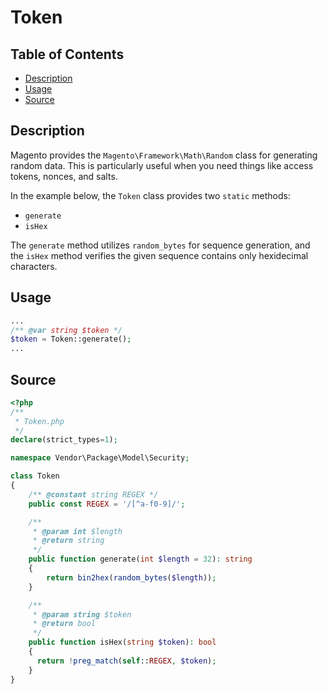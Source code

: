 # Token

## Table of Contents

- [Description](#description)
- [Usage](#usage)
- [Source](#source)

## Description

Magento provides the `Magento\Framework\Math\Random` class for generating
random data. This is particularly useful when you need things like access
tokens, nonces, and salts.

In the example below, the `Token` class provides two `static` methods:

+ `generate`
+ `isHex`

The `generate` method utilizes `random_bytes` for sequence generation, and
the `isHex` method verifies the given sequence contains only hexidecimal
characters.

## Usage

```php
...
/** @var string $token */
$token = Token::generate();
...
```

## Source

```php
<?php
/**
 * Token.php
 */
declare(strict_types=1);

namespace Vendor\Package\Model\Security;

class Token
{
    /** @constant string REGEX */
    public const REGEX = '/[^a-f0-9]/';

    /**
     * @param int $length
     * @return string
     */
    public function generate(int $length = 32): string
    {
        return bin2hex(random_bytes($length));
    }

    /**
     * @param string $token
     * @return bool
     */
    public function isHex(string $token): bool
    {
      return !preg_match(self::REGEX, $token);
    }
}
```
